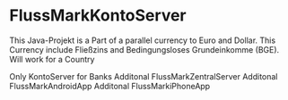 # FlussMarkKontoServer
This Java-Projekt is a Part of a parallel currency to Euro and Dollar. This Currency include Fließzins and Bedingungsloses Grundeinkomme (BGE). Will work for a Country


Only KontoServer for Banks
Additonal FlussMarkZentralServer
Additonal FlussMarkAndroidApp
Additonal FlussMarkiPhoneApp


